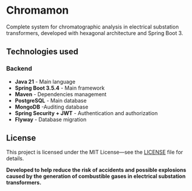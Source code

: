 # Chromamon

Complete system for chromatographic analysis in electrical substation transformers, developed with hexagonal architecture and Spring Boot 3.

## Technologies used

### Backend
- **Java 21** - Main language
- **Spring Boot 3.5.4** - Main framework
- **Maven** - Dependencies management
- **PostgreSQL** - Main database
- **MongoDB** -Auditing database
- **Spring Security + JWT** - Authentication and authorization
- **Flyway** - Database migration

## License

This project is licensed under the MIT License—see the [LICENSE](LICENSE) file for details.

**Developed to help reduce the risk of accidents and possible explosions caused by the generation of combustible gases in electrical substation transformers.**

